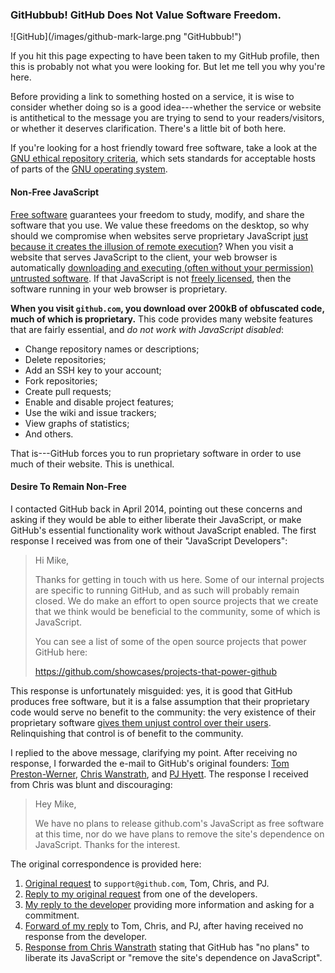 ### GitHubbub!  GitHub Does Not Value Software Freedom.

<div class="inline-img">![GitHub](/images/github-mark-large.png "GitHubbub!")</div>

If you hit this page expecting to have been taken to my GitHub profile, then
this is probably not what you were looking for.  But let me tell you why
you're here.

Before providing a link to something hosted on a service, it is wise to
consider whether doing so is a good idea---whether the service or website
is antithetical to the message you are trying to send to your
readers/visitors, or whether it deserves clarification.  There's a little
bit of both here.

If you're looking for a host friendly toward free software, take a look at
the [GNU ethical repository criteria][gnu-repo], which sets standards for
acceptable hosts of parts of the [GNU operating system][gnu].


#### Non-Free JavaScript
[Free software][freesw] guarantees your freedom to study, modify, and share
the software that you use.  We value these freedoms on the desktop, so why
should we compromise when websites serve proprietary JavaScript
[just because it creates the illusion of remote execution][whyfreejs]?  When
you visit a website that serves JavaScript to the client, your web browser
is automatically [downloading and executing (often without your permission)
untrusted software][jstrap].  If that JavaScript is not
[freely licensed][librejs], then the software running in your web browser
is proprietary.

**When you visit `github.com`, you download over 200kB of obfuscated code,
much of which is proprietary.**  This code provides many website features
that are fairly essential, and *do not work with JavaScript disabled*:

- Change repository names or descriptions;
- Delete repositories;
- Add an SSH key to your account;
- Fork repositories;
- Create pull requests;
- Enable and disable project features;
- Use the wiki and issue trackers;
- View graphs of statistics;
- And others.

That is---GitHub forces you to run proprietary software in order to use much
of their website.  This is unethical.

#### Desire To Remain Non-Free
I contacted GitHub back in April 2014, pointing out these concerns and
asking if they would be able to either liberate their JavaScript, or make
GitHub's essential functionality work without JavaScript enabled.  The first
response I received was from one of their "JavaScript Developers":

> Hi Mike,
> 
> Thanks for getting in touch with us here. Some of our internal projects are
> specific to running GitHub, and as such will probably remain closed. We do
> make an effort to open source projects that we create that we think would be
> beneficial to the community, some of which is JavaScript.
> 
> You can see a list of some of the open source projects that power GitHub
> here:
> 
> https://github.com/showcases/projects-that-power-github

This response is unfortunately misguided: yes, it is good that GitHub
produces free software, but it is a false assumption that their proprietary
code would serve no benefit to the community: the very existence of
their proprietary software
[gives them unjust control over their users][unjust].  Relinquishing that
control is of benefit to the community.

I replied to the above message, clarifying my point.  After receiving no
response, I forwarded the e-mail to GitHub's original founders: [Tom
Preston-Werner][tom], [Chris Wanstrath][chris], and [PJ Hyett][pj].  The
response I received from Chris was blunt and discouraging:

> Hey Mike,
> 
> We have no plans to release github.com's JavaScript as free software at
> this time, nor do we have plans to remove the site's dependence on
> JavaScript. Thanks for the interest.

The original correspondence is provided here:

1. [Original request][gh-request] to `support@github.com`, Tom, Chris, and
  PJ.
2. [Reply to my original request][gh-request-reply] from one of the developers.
3. [My reply to the developer][gh-request2] providing more information and
   asking for a commitment.
4. [Forward of my reply][gh-request3] to Tom, Chris, and PJ, after having
  received no response from the developer.
5. [Response from Chris Wanstrath][gh-request3-reply] stating that GitHub
   has "no plans" to liberate its JavaScript or "remove the site's
   dependence on JavaScript".


[gnu-repo]: https://www.gnu.org/software/repo-criteria.html
[gnu]: https://www.gnu.org/gnu/gnu.html
[freesw]: https://www.gnu.org/philosophy/free-sw.html
[whyfreejs]: https://www.gnu.org/software/easejs/whyfreejs.html
[jstrap]: https://www.gnu.org/philosophy/javascript-trap.html
[librejs]: https://www.gnu.org/software/librejs/free-your-javascript.html
[unjust]: https://www.gnu.org/philosophy/free-software-even-more-important.html
[tom]: https://github.com/mojombo
[chris]: https://github.com/defunkt
[pj]: https://github.com/pjhyett

[gh-request]: /docs/gh/email-request
[gh-request-reply]: /docs/gh/email-request-reply
[gh-request2]: /docs/gh/email-request2
[gh-request3]: /docs/gh/email-request3
[gh-request3-reply]: /docs/gh/email-request3-reply
